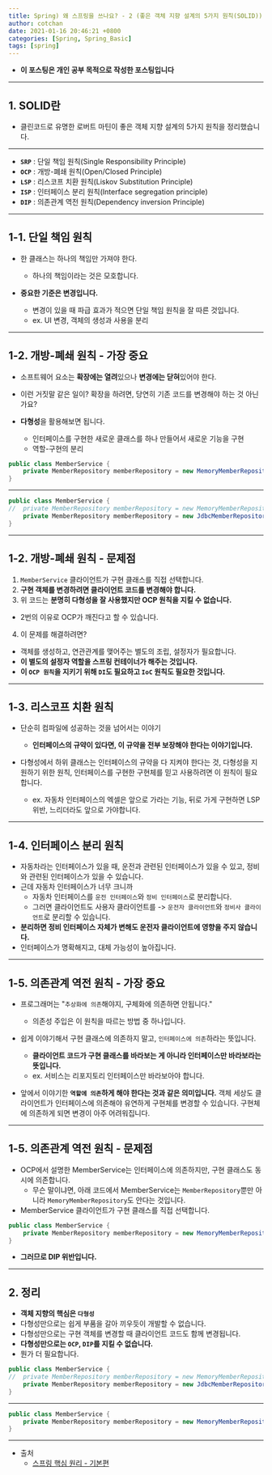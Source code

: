 ```yaml
---
title: Spring) 왜 스프링을 쓰나요? - 2 (좋은 객체 지향 설계의 5가지 원칙(SOLID))
author: cotchan 
date: 2021-01-16 20:46:21 +0800 
categories: [Spring, Spring_Basic]
tags: [spring] 
---
```


+ **이 포스팅은 개인 공부 목적으로 작성한 포스팅입니다**

---

## 1. SOLID란

+ 클린코드로 유명한 로버트 마틴이 좋은 객체 지향 설계의 5가지 원칙을 정리했습니다.

---

+ **`SRP`** : 단일 책임 원칙(Single Responsibility Principle)
+ **`OCP`** : 개방-폐쇄 원칙(Open/Closed Principle)
+ **`LSP`** : 리스코프 치환 원칙(Liskov Substitution Principle)
+ **`ISP`** : 인터페이스 분리 원칙(Interface segregation principle)
+ **`DIP`** : 의존관계 역전 원칙(Dependency inversion Principle)

---

## 1-1. 단일 책임 원칙

+ 한 클래스는 하나의 책임만 가져야 한다.
  + 하나의 책임이라는 것은 모호합니다.

+ **중요한 기준은 변경입니다.**
  + 변경이 있을 때 파급 효과가 적으면 단일 책임 원칙을 잘 따른 것입니다.
  + ex. UI 변경, 객체의 생성과 사용을 분리

---

## 1-2. 개방-폐쇄 원칙 - 가장 중요

+ 소프트웨어 요소는 **확장에는 열려**있으나 **변경에는 닫혀**있어야 한다.
+ 이런 거짓말 같은 일이? 확장을 하려면, 당연히 기존 코드를 변경해야 하는 것 아닌가요?

+ **다형성**을 활용해보면 됩니다.
  + 인터페이스를 구현한 새로운 클래스를 하나 만들어서 새로운 기능을 구현
  + 역할-구현의 분리

```java
public class MemberService {
    private MemberRepository memberRepository = new MemoryMemberRepository();
}
```

---

```java
public class MemberService {
//  private MemberRepository memberRepository = new MemoryMemberRepository();
    private MemberRepository memberRepository = new JdbcMemberRepository();
}
```

---

## 1-2. 개방-폐쇄 원칙 - 문제점

1. `MemberService` 클라이언트가 구현 클래스를 직접 선택합니다.
2. **구현 객체를 변경하려면 클라이언트 코드를 변경해야 합니다.**
3. 위 코드는 **분명히 다형성을 잘 사용했지만 OCP 원칙을 지킬 수 없습니다.**
  + 2번의 이유로 OCP가 깨진다고 할 수 있습니다.
4. 이 문제를 해결하려면?
  + 객체를 생성하고, 연관관계를 맺어주는 별도의 조립, 설정자가 필요합니다.
  + **이 별도의 설정자 역할을 스프링 컨테이너가 해주는 것입니다.**
  + **이 `OCP 원칙`을 지키기 위해 `DI`도 필요하고 `IoC` 원칙도 필요한 것입니다.**

---

## 1-3. 리스코프 치환 원칙

+ 단순히 컴파일에 성공하는 것을 넘어서는 이야기
  + **인터페이스의 규약이 있다면, 이 규약을 전부 보장해야 한다는 이야기입니다.**

+ 다형성에서 하위 클래스는 인터페이스의 규약을 다 지켜야 한다는 것, 다형성을 지원하기 위한 원칙, 인터페이스를 구현한 구현체를 믿고 사용하려면 이 원칙이 필요합니다.
  + ex. 자동차 인터페이스의 엑셀은 앞으로 가라는 기능, 뒤로 가게 구현하면 LSP 위반, 느리더라도 앞으로 가야합니다.
 
---

## 1-4. 인터페이스 분리 원칙


+ 자동차라는 인터페이스가 있을 때, 운전과 관련된 인터페이스가 있을 수 있고, 정비와 관련된 인터페이스가 있을 수 있습니다.
+ 근데 자동차 인터페이스가 너무 크니까  
  + 자동차 인터페이스를 `운전 인터페이스`와 `정비 인터페이스`로 분리합니다.
  + 그러면 클라이언트도 사용자 클라이언트를 -> `운전자 클라이언트`와 `정비사 클라이언트`로 분리할 수 있습니다.
+ **분리하면 정비 인터페이스 자체가 변해도 운전자 클라이언트에 영향을 주지 않습니다.**
+ 인터페이스가 명확해지고, 대체 가능성이 높아집니다.

---

## 1-5. 의존관계 역전 원칙 - 가장 중요

+ 프로그래머는 "`추상화에 의존`해야지, 구체화에 의존하면 안됩니다."
  + 의존성 주입은 이 원칙을 따르는 방법 중 하나입니다.

+ 쉽게 이야기해서 구현 클래스에 의존하지 말고, `인터페이스에 의존`하라는 뜻입니다.
  + **클라이언트 코드가 구현 클래스를 바라보는 게 아니라 인터페이스만 바라보라는 뜻입니다.**
  + ex. 서비스는 리포지토리 인터페이스만 바라보아야 합니다.

+ 앞에서 이야기한 **`역할에 의존`하게 해야 한다는 것과 같은 의미입니다.** 객체 세상도 클라이언트가 인터페이스에 의존해야 유연하게 구현체를 변경할 수 있습니다. 구현체에 의존하게 되면 변경이 아주 어려워집니다. 

---

## 1-5. 의존관계 역전 원칙 - 문제점 

+ OCP에서 설명한 MemberService는 인터페이스에 의존하지만, 구현 클래스도 동시에 의존합니다.
  + 무슨 말이냐면, 아래 코드에서 MemberService는 `MemberRepository`뿐만 아니라 `MemoryMemberRepository`도 안다는 것입니다. 
+ MemberService 클라이언트가 구현 클래스를 직접 선택합니다.
  
```java
public class MemberService {
    private MemberRepository memberRepository = new MemoryMemberRepository();
}
```

+ **그러므로 DIP 위반입니다.**


---

## 2. 정리

+ **객체 지향의 핵심은 `다형성`**
+ 다형성만으로는 쉽게 부품을 갈아 끼우듯이 개발할 수 없습니다.
+ 다형성만으로는 구현 객체를 변경할 때 클라이언트 코드도 함께 변경됩니다.
+ **다형성만으로는 `OCP`, `DIP`를 지킬 수 없습니다.**
+ 뭔가 더 필요합니다.

```java
public class MemberService {
//  private MemberRepository memberRepository = new MemoryMemberRepository();
    private MemberRepository memberRepository = new JdbcMemberRepository();
}
```

---

```java
public class MemberService {
    private MemberRepository memberRepository = new MemoryMemberRepository();
}
```


---

+ 출처
    + [스프링 핵심 원리 - 기본편](https://www.inflearn.com/course/%EC%8A%A4%ED%94%84%EB%A7%81-%ED%95%B5%EC%8B%AC-%EC%9B%90%EB%A6%AC-%EA%B8%B0%EB%B3%B8%ED%8E%B8/dashboard)
